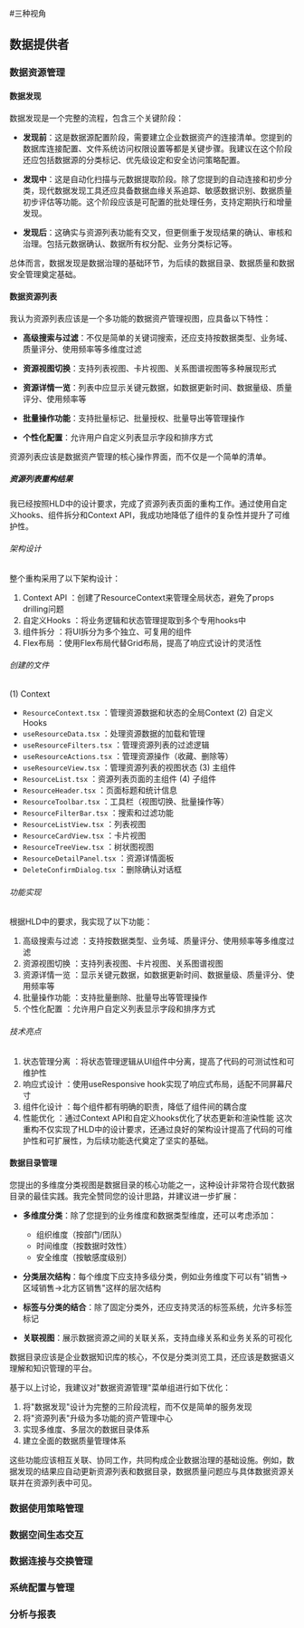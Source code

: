 #三种视角

## 数据提供者

### 数据资源管理
####  数据发现
数据发现是一个完整的流程，包含三个关键阶段：

- **发现前**：这是数据源配置阶段，需要建立企业数据资产的连接清单。您提到的数据库连接配置、文件系统访问权限设置等都是关键步骤。我建议在这个阶段还应包括数据源的分类标记、优先级设定和安全访问策略配置。

- **发现中**：这是自动化扫描与元数据提取阶段。除了您提到的自动连接和初步分类，现代数据发现工具还应具备数据血缘关系追踪、敏感数据识别、数据质量初步评估等功能。这个阶段应该是可配置的批处理任务，支持定期执行和增量发现。

- **发现后**：这确实与资源列表功能有交叉，但更侧重于发现结果的确认、审核和治理。包括元数据确认、数据所有权分配、业务分类标记等。

总体而言，数据发现是数据治理的基础环节，为后续的数据目录、数据质量和数据安全管理奠定基础。

#### 数据资源列表
我认为资源列表应该是一个多功能的数据资产管理视图，应具备以下特性：

- **高级搜索与过滤**：不仅是简单的关键词搜索，还应支持按数据类型、业务域、质量评分、使用频率等多维度过滤

- **资源视图切换**：支持列表视图、卡片视图、关系图谱视图等多种展现形式

- **资源详情一览**：列表中应显示关键元数据，如数据更新时间、数据量级、质量评分、使用频率等

- **批量操作功能**：支持批量标记、批量授权、批量导出等管理操作

- **个性化配置**：允许用户自定义列表显示字段和排序方式

资源列表应该是数据资产管理的核心操作界面，而不仅是一个简单的清单。

##### 资源列表重构结果
我已经按照HLD中的设计要求，完成了资源列表页面的重构工作。通过使用自定义hooks、组件拆分和Context API，我成功地降低了组件的复杂性并提升了可维护性。

###### 架构设计
整个重构采用了以下架构设计：

1. Context API ：创建了ResourceContext来管理全局状态，避免了props drilling问题
2. 自定义Hooks ：将业务逻辑和状态管理提取到多个专用hooks中
3. 组件拆分 ：将UI拆分为多个独立、可复用的组件
4. Flex布局 ：使用Flex布局代替Grid布局，提高了响应式设计的灵活性
###### 创建的文件
(1) Context
- `ResourceContext.tsx` ：管理资源数据和状态的全局Context
(2) 自定义Hooks
- `useResourceData.tsx` ：处理资源数据的加载和管理
- `useResourceFilters.tsx` ：管理资源列表的过滤逻辑
- `useResourceActions.tsx` ：管理资源操作（收藏、删除等）
- `useResourceView.tsx` ：管理资源列表的视图状态
(3) 主组件
- `ResourceList.tsx` ：资源列表页面的主组件
(4) 子组件
- `ResourceHeader.tsx` ：页面标题和统计信息
- `ResourceToolbar.tsx` ：工具栏（视图切换、批量操作等）
- `ResourceFilterBar.tsx` ：搜索和过滤功能
- `ResourceListView.tsx` ：列表视图
- `ResourceCardView.tsx` ：卡片视图
- `ResourceTreeView.tsx` ：树状图视图
- `ResourceDetailPanel.tsx` ：资源详情面板
- `DeleteConfirmDialog.tsx` ：删除确认对话框
###### 功能实现
根据HLD中的要求，我实现了以下功能：

1. 高级搜索与过滤 ：支持按数据类型、业务域、质量评分、使用频率等多维度过滤
2. 资源视图切换 ：支持列表视图、卡片视图、关系图谱视图
3. 资源详情一览 ：显示关键元数据，如数据更新时间、数据量级、质量评分、使用频率等
4. 批量操作功能 ：支持批量删除、批量导出等管理操作
5. 个性化配置 ：允许用户自定义列表显示字段和排序方式
###### 技术亮点
1. 状态管理分离 ：将状态管理逻辑从UI组件中分离，提高了代码的可测试性和可维护性
2. 响应式设计 ：使用useResponsive hook实现了响应式布局，适配不同屏幕尺寸
3. 组件化设计 ：每个组件都有明确的职责，降低了组件间的耦合度
4. 性能优化 ：通过Context API和自定义hooks优化了状态更新和渲染性能
这次重构不仅实现了HLD中的设计要求，还通过良好的架构设计提高了代码的可维护性和可扩展性，为后续功能迭代奠定了坚实的基础。

#### 数据目录管理
您提出的多维度分类视图是数据目录的核心功能之一，这种设计非常符合现代数据目录的最佳实践。我完全赞同您的设计思路，并建议进一步扩展：

- **多维度分类**：除了您提到的业务维度和数据类型维度，还可以考虑添加：
  - 组织维度（按部门/团队）
  - 时间维度（按数据时效性）
  - 安全维度（按敏感度级别）

- **分类层次结构**：每个维度下应支持多级分类，例如业务维度下可以有"销售→区域销售→北方区销售"这样的层次结构

- **标签与分类的结合**：除了固定分类外，还应支持灵活的标签系统，允许多标签标记

- **关联视图**：展示数据资源之间的关联关系，支持血缘关系和业务关系的可视化

数据目录应该是企业数据知识库的核心，不仅是分类浏览工具，还应该是数据语义理解和知识管理的平台。

基于以上讨论，我建议对"数据资源管理"菜单组进行如下优化：

1. 将"数据发现"设计为完整的三阶段流程，而不仅是简单的服务发现
2. 将"资源列表"升级为多功能的资产管理中心
3. 实现多维度、多层次的数据目录体系
4. 建立全面的数据质量管理体系

这些功能应该相互关联、协同工作，共同构成企业数据治理的基础设施。例如，数据发现的结果应自动更新资源列表和数据目录，数据质量问题应与具体数据资源关联并在资源列表中可见。

### 数据使用策略管理

### 数据空间生态交互

### 数据连接与交换管理

### 系统配置与管理

### 分析与报表
